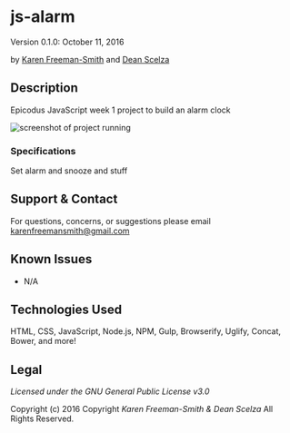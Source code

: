 # js-alarm
Version 0.1.0: October 11, 2016

by [Karen Freeman-Smith](https://github.com/karenfreemansmith) and [Dean Scelza](https://github.com/d34n5)

## Description
Epicodus JavaScript week 1 project to build an alarm clock

![screenshot of project running](screenshot.png)

### Specifications
Set alarm and snooze and stuff

## Support & Contact
For questions, concerns, or suggestions please email karenfreemansmith@gmail.com

## Known Issues
* N/A

## Technologies Used
HTML, CSS, JavaScript, Node.js, NPM, Gulp, Browserify, Uglify, Concat, Bower, and more!
## Legal
*Licensed under the GNU General Public License v3.0*

Copyright (c) 2016 Copyright _Karen Freeman-Smith & Dean Scelza_ All Rights Reserved.
